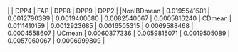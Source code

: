|           |       DPP4   |         FAP  |        DPP8  |       DPP9   |       DPP2   |
|NonIBDmean | 0.0195541501 | 0.0012790399 | 0.0019400680 | 0.0082540067 | 0.0005816240 |
CDmean     | 0.0111410159 | 0.0012923685 | 0.0016505315 | 0.0069588468 | 0.0004558607 |
UCmean     | 0.0060377336 | 0.0059815071 | 0.0019505089 | 0.0057060067 | 0.0006999809 |